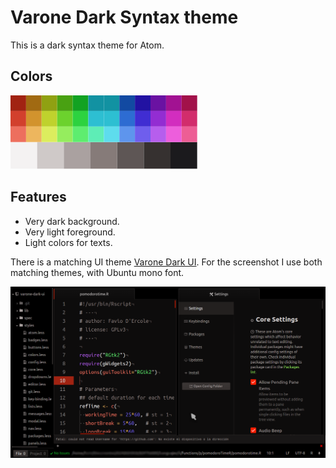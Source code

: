 # Varone Dark Syntax theme

This is a dark syntax theme for Atom.

## Colors
![Screenshots](screenshots/colors.svg)

## Features
  - Very dark background.
  - Very light foreground.
  - Light colors for texts.

There is a matching UI theme [Varone Dark UI](https://github.com/fndercole/varone-dark-ui). For the screenshot I use both matching themes, with Ubuntu mono font.

![Screenshots](screenshots/2016-07-08.png)
